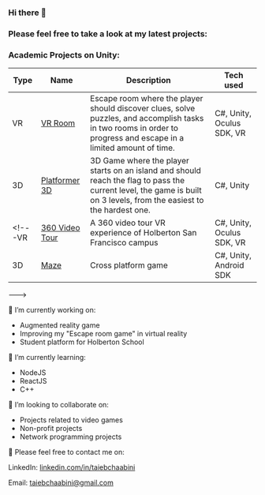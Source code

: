 ### Hi there 👋 

### Please feel free to take a look at my latest projects:

### Academic Projects on Unity:

Type     | Name     | Description | Tech used
-- | -- | -- | --
VR | [VR Room](https://github.com/taiebchaabini/0x0B-unity-vr_room) | Escape room where the player should discover clues, solve puzzles, and accomplish tasks in two rooms in order to progress and escape in a limited amount of time.  | C#, Unity, Oculus SDK, VR
3D | [Platformer 3D](https://github.com/taiebchaabini/holbertonschool-unity/blob/master/0x08-unity-audio/) | 3D Game where the player starts on an island and should reach the flag to pass the current level, the game is built on 3 levels, from the easiest to the hardest one. | C#, Unity
<!---VR | [360 Video Tour](https://github.com/taiebchaabini/holbertonschool-unity/tree/master/0x0A-unity-360_video_tour) | A 360 video tour VR experience of Holberton San Francisco campus | C#, Unity, Oculus SDK, VR
3D | [Maze](https://github.com/taiebchaabini/holbertonschool-unity/tree/master/0x04-unity_publishing) | Cross platform game | C#, Unity, Android SDK
--->




🔭 I’m currently working on:
- Augmented reality game
- Improving my "Escape room game" in virtual reality
- Student platform for Holberton School

🌱 I’m currently learning:
- NodeJS
- ReactJS
- C++

👯 I’m looking to collaborate on:

- Projects related to video games
- Non-profit projects
- Network programming projects



💬 Please feel free to contact me on:

LinkedIn: [linkedin.com/in/taiebchaabini](linkedin.com/in/taiebchaabini)

Email: taiebchaabini@gmail.com

<!--
**taiebchaabini/taiebchaabini** is a ✨ _special_ ✨ repository because its `README.md` (this file) appears on your GitHub profile.

Here are some ideas to get you started:

- 🔭 I’m currently working on ...

- 👯 I’m looking to collaborate on ...
- 🤔 I’m looking for help with ...
- 💬 Ask me about ...
- 📫 How to reach me: ...
- 😄 Pronouns: ...
- ⚡ Fun fact: ...
-->
